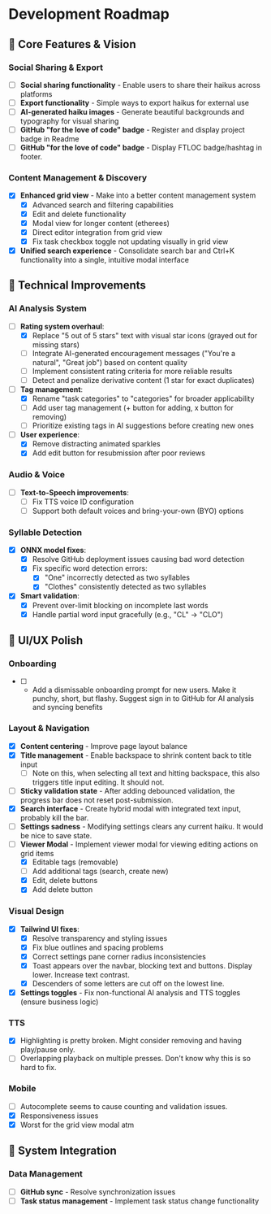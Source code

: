 # Development Roadmap

## 🚀 Core Features & Vision

### Social Sharing & Export
- [ ] **Social sharing functionality** - Enable users to share their haikus across platforms
- [ ] **Export functionality** - Simple ways to export haikus for external use
- [ ] **AI-generated haiku images** - Generate beautiful backgrounds and typography for visual sharing
- [ ] **GitHub "for the love of code" badge** - Register and display project badge in Readme
- [ ] **GitHub "for the love of code" badge** - Display FTLOC badge/hashtag in footer.

### Content Management & Discovery
- [x] **Enhanced grid view** - Make into a better content management system
  - [x] Advanced search and filtering capabilities
  - [x] Edit and delete functionality
  - [x] Modal view for longer content (etherees)
  - [x] Direct editor integration from grid view
  - [x] Fix task checkbox toggle not updating visually in grid view
- [x] **Unified search experience** - Consolidate search bar and Ctrl+K functionality into a single, intuitive modal interface

## 🔧 Technical Improvements

### AI Analysis System
- [ ] **Rating system overhaul**:
  - [x] Replace "5 out of 5 stars" text with visual star icons (grayed out for missing stars)
  - [ ] Integrate AI-generated encouragement messages ("You're a natural", "Great job") based on content quality
  - [ ] Implement consistent rating criteria for more reliable results
  - [ ] Detect and penalize derivative content (1 star for exact duplicates)
- [ ] **Tag management**:
  - [x] Rename "task categories" to "categories" for broader applicability
  - [ ] Add user tag management (+ button for adding, x button for removing)
  - [ ] Prioritize existing tags in AI suggestions before creating new ones
- [ ] **User experience**:
  - [x] Remove distracting animated sparkles
  - [x] Add edit button for resubmission after poor reviews

### Audio & Voice
- [ ] **Text-to-Speech improvements**:
  - [ ] Fix TTS voice ID configuration
  - [ ] Support both default voices and bring-your-own (BYO) options

### Syllable Detection
- [x] **ONNX model fixes**:
  - [x] Resolve GitHub deployment issues causing bad word detection
  - [x] Fix specific word detection errors:
    - [x] "One" incorrectly detected as two syllables
    - [x] "Clothes" consistently detected as two syllables
- [x] **Smart validation**:
  - [x] Prevent over-limit blocking on incomplete last words
  - [x] Handle partial word input gracefully (e.g., "CL" → "CLO")

## 🎨 UI/UX Polish

### Onboarding
- [ ] - Add a dismissable onboarding prompt for new users. Make it punchy, short, but flashy. Suggest sign in to GitHub for AI analysis and syncing benefits

### Layout & Navigation
- [x] **Content centering** - Improve page layout balance
- [x] **Title management** - Enable backspace to shrink content back to title input
  - [ ] Note on this, when selecting all text and hitting backspace, this also triggers title input editing. It should not.
- [ ] **Sticky validation state** - After adding debounced validation, the progress bar does not reset post-submission.
- [x] **Search interface** - Create hybrid modal with integrated text input, probably kill the bar.
- [ ] **Settings sadness** - Modifying settings clears any current haiku. It would be nice to save state.
- [ ] **Viewer Modal** - Implement viewer modal for viewing editing actions on grid items
  - [x] Editable tags (removable)
  - [ ] Add additional tags (search, create new)
  - [x] Edit, delete buttons
  - [x] Add delete button 

### Visual Design
- [x] **Tailwind UI fixes**:
  - [x] Resolve transparency and styling issues
  - [x] Fix blue outlines and spacing problems
  - [x] Correct settings pane corner radius inconsistencies
  - [x] Toast appears over the navbar, blocking text and buttons. Display lower. Increase text contrast.
  - [x] Descenders of some letters are cut off on the lowest line.
- [x] **Settings toggles** - Fix non-functional AI analysis and TTS toggles (ensure business logic)

### TTS
- [x] Highlighting is pretty broken. Might consider removing and having play/pause only.
- [ ] Overlapping playback on multiple presses. Don't know why this is so hard to fix.

### Mobile
- [ ] Autocomplete seems to cause counting and validation issues.
- [x] Responsiveness issues
 - [x] Worst for the grid view modal atm

## 🔄 System Integration

### Data Management
- [ ] **GitHub sync** - Resolve synchronization issues
- [ ] **Task status management** - Implement task status change functionality